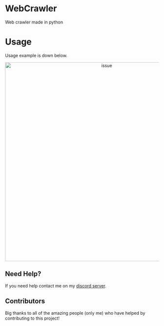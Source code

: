 # WebCrawler
Web crawler made in python

# Usage

Usage example is down below.

<p align="center">
  <img alt="issue" src="" width="650px">
</p>


## Need Help?

If you need help contact me on my [discord server](https://discord.gg/xgET5epJE6).

## Contributors

Big thanks to all of the amazing people (only me) who have helped by contributing to this project!
